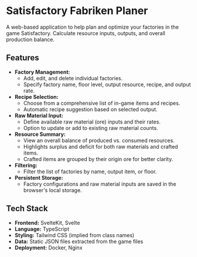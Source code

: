 # Satisfactory Fabriken Planer

A web-based application to help plan and optimize your factories in the game Satisfactory. Calculate resource inputs, outputs, and overall production balance.

## Features

- **Factory Management:**
  - Add, edit, and delete individual factories.
  - Specify factory name, floor level, output resource, recipe, and output rate.
- **Recipe Selection:**
  - Choose from a comprehensive list of in-game items and recipes.
  - Automatic recipe suggestion based on selected output.
- **Raw Material Input:**
  - Define available raw material (ore) inputs and their rates.
  - Option to update or add to existing raw material counts.
- **Resource Summary:**
  - View an overall balance of produced vs. consumed resources.
  - Highlights surplus and deficit for both raw materials and crafted items.
  - Crafted items are grouped by their origin ore for better clarity.
- **Filtering:**
  - Filter the list of factories by name, output item, or floor.
- **Persistent Storage:**
  - Factory configurations and raw material inputs are saved in the browser's local storage.

## Tech Stack

- **Frontend:** SvelteKit, Svelte
- **Language:** TypeScript
- **Styling:** Tailwind CSS (implied from class names)
- **Data:** Static JSON files extracted from the game files
- **Deployment:** Docker, Nginx
